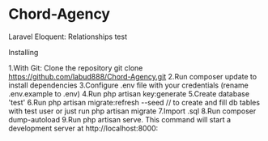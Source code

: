 # Chord-Agency
Laravel Eloquent: Relationships test 

Installing

1.With Git: Clone the repository git clone https://github.com/labud888/Chord-Agency.git
2.Run composer update to install dependencies
3.Configure .env file with your credentials (rename .env.example to .env)
4.Run php artisan key:generate
5.Create database 'test'
6.Run php artisan migrate:refresh --seed // to create and fill db tables with test user or just run php artisan migrate
7.Import .sql
8.Run composer dump-autoload
9.Run php artisan serve. This command will start a development server at http://localhost:8000:
